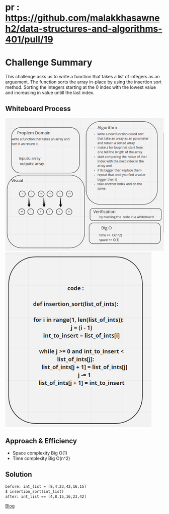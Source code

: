 # pr : https://github.com/malakkhasawneh2/data-structures-and-algorithms-401/pull/19
# Challenge Summary
This challenge asks us to write a function that takes a list of integers as an arguement. The function sorts the array in-place by using the insertion sort method. Sorting the integers starting at the 0 index with the lowest value and increasing in value untill the last index.

## Whiteboard Process
![Whiteboard Solution](https://github.com/malakkhasawneh2/data-structures-and-algorithms-401/blob/Insertion-Sort/code-challenge/Insertion-Sort/lab261.PNG)
![Whiteboard Solution](https://github.com/malakkhasawneh2/data-structures-and-algorithms-401/blob/Insertion-Sort/code-challenge/Insertion-Sort/lab262.PNG)

## Approach & Efficiency
* Space complexity Big O(1)
* Time complexity Big O(n^2)

## Solution
```
before: int_list = [8,4,23,42,16,15]
$ insertion_sort(int_list)
after: int_list == [4,8,15,16,23,42]
```

[Blog](https://github.com/malakkhasawneh2/data-structures-and-algorithms-401/blob/Insertion-Sort/code-challenge/Insertion-Sort/BLOG.md)